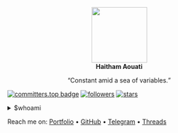 <p align="center">
  <img width="125" height="125" src="https://github.com/haithamaouati/haithamaouati/raw/main/profile_picture.png"><br><b>Haitham Aouati</b></p>
<p align="center"><q>Constant amid a sea of variables.</q></p>

[![committers.top badge](https://user-badge.committers.top/algeria/haithamaouati.svg)](https://user-badge.committers.top/algeria/haithamaouati)
[![followers](https://img.shields.io/github/followers/haithamaouati?style=social)]()
[![stars](https://img.shields.io/github/stars/haithamaouati?style=social)]()

<details>
<summary>$whoami</summary>
<br>
A 23yo developer from Algeria who loves Coding, Blogging and playing Chess.
</details>

Reach me on: [Portfolio](https://haithamaouati.github.io/haithamaouati/) • [GitHub](github.com/haithamaouati) • [Telegram](https://t.me/haithamaouati) • [Threads](threads.net/haithamaouati)

